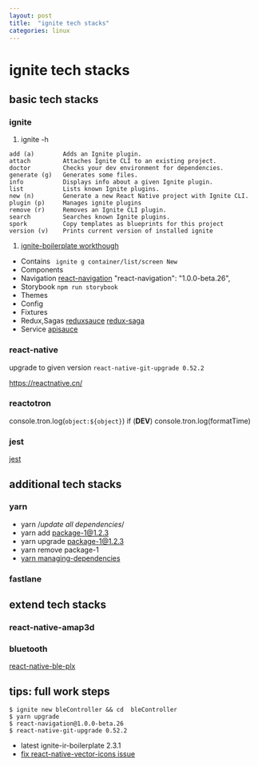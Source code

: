 ```yaml
---
layout: post
title:  "ignite tech stacks"
categories: linux
---
```

# ignite tech stacks
## basic tech stacks
### ignite
1. ignite -h
```
add (a)        Adds an Ignite plugin.                                
attach         Attaches Ignite CLI to an existing project.           
doctor         Checks your dev environment for dependencies.         
generate (g)   Generates some files.                                 
info           Displays info about a given Ignite plugin.            
list           Lists known Ignite plugins.                           
new (n)        Generate a new React Native project with Ignite CLI.  
plugin (p)     Manages ignite plugins                                
remove (r)     Removes an Ignite CLI plugin.                         
search         Searches known Ignite plugins.                        
spork          Copy templates as blueprints for this project         
version (v)    Prints current version of installed ignite
```
1. [ignite-boilerplate workthough](https://github.com/infinitered/ignite-ir-boilerplate)
 - Contains ``` ignite g container/list/screen New```
 - Components
 - Navigation [react-navigation](https://reactnavigation.org/)
 "react-navigation": "1.0.0-beta.26",
 - Storybook ``` npm run storybook ```
 - Themes
 - Config
 - Fixtures
 - Redux,Sagas [reduxsauce](https://github.com/infinitered/reduxsauce) [redux-saga](https://github.com/redux-saga/redux-saga)
 - Service [apisauce](https://github.com/infinitered/apisauce)

### react-native
upgrade to given version ``` react-native-git-upgrade 0.52.2 ```

https://reactnative.cn/

### reactotron
console.tron.log(`object:${object}`)
if (__DEV__) console.tron.log(formatTime)

### jest
[jest]()

## additional tech stacks
### yarn
- yarn /*update all dependencies*/
- yarn add package-1@1.2.3
- yarn upgrade package-1@1.2.3
- yarn remove package-1
- [yarn managing-dependencies](https://yarnpkg.com/lang/en/docs/managing-dependencies/)

### fastlane

## extend tech stacks
### react-native-amap3d
### bluetooth
[react-native-ble-plx](https://github.com/Polidea/react-native-ble-plx)

## tips: full work steps
```
$ ignite new bleController && cd  bleController
$ yarn upgrade
$ react-navigation@1.0.0-beta.26
$ react-native-git-upgrade 0.52.2
```
- latest ignite-ir-boilerplate 2.3.1
- [fix react-native-vector-icons issue](https://github.com/oblador/react-native-vector-icons/issues/626)
